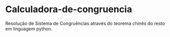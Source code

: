 # Calculadora-de-congruencia
Resolução de Sistema de Congruências através do teorema chinês do resto em linguagem python.
